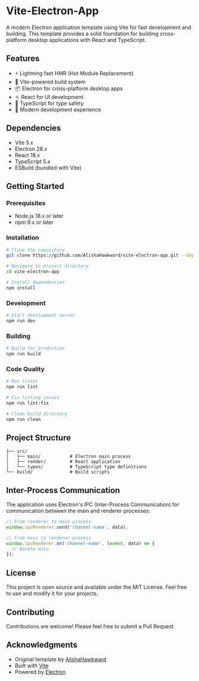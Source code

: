 # Vite-Electron-App

A modern Electron application template using Vite for fast development and building. This template provides a solid foundation for building cross-platform desktop applications with React and TypeScript.

## Features

- ⚡️ Lightning fast HMR (Hot Module Replacement)
- 🚀 Vite-powered build system
- 📦 Electron for cross-platform desktop apps
- ⚛️ React for UI development
- 🔷 TypeScript for type safety
- 🎨 Modern development experience

## Dependencies

- Vite 5.x
- Electron 28.x
- React 18.x
- TypeScript 5.x
- ESBuild (bundled with Vite)

## Getting Started

### Prerequisites

- Node.js 18.x or later
- npm 9.x or later

### Installation

```bash
# Clone the repository
git clone https://github.com/AlishaHawkward/vite-electron-app.git --depth=1

# Navigate to project directory
cd vite-electron-app

# Install dependencies
npm install
```

### Development

```bash
# Start development server
npm run dev
```

### Building

```bash
# Build for production
npm run build
```

### Code Quality

```bash
# Run linter
npm run lint

# Fix linting issues
npm run lint:fix

# Clean build directory
npm run clean
```

## Project Structure

```
├── src/
│   ├── main/           # Electron main process
│   ├── render/         # React application
│   └── types/          # TypeScript type definitions
└── build/              # Build scripts
```

## Inter-Process Communication

The application uses Electron's IPC (Inter-Process Communication) for communication between the main and renderer processes:

```typescript
// From renderer to main process
window.ipcRenderer.send('channel-name', data);

// From main to renderer process
window.ipcRenderer.on('channel-name', (event, data) => {
  // Handle data
});
```

## License

This project is open source and available under the MIT License. Feel free to use and modify it for your projects.

## Contributing

Contributions are welcome! Please feel free to submit a Pull Request.

## Acknowledgments

- Original template by [AlishaHawkward](https://github.com/AlishaHawkward)
- Built with [Vite](https://vitejs.dev/)
- Powered by [Electron](https://www.electronjs.org/)
